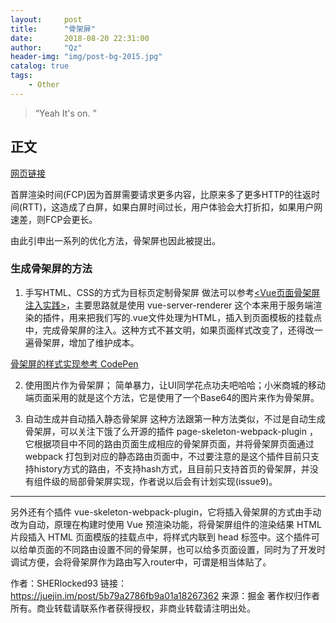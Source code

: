 ```yaml
---
layout:     post
title:      "骨架屏"
date:       2018-08-20 22:31:00
author:     "Qz"
header-img: "img/post-bg-2015.jpg"
catalog: true
tags:
    - Other
---
```


> “Yeah It's on. ”


## 正文
[网页链接](https://juejin.im/post/5b79a2786fb9a01a18267362?utm_source=gold_browser_extension)

首屏渲染时间(FCP)因为首屏需要请求更多内容，比原来多了更多HTTP的往返时间(RTT)，这造成了白屏，如果白屏时间过长，用户体验会大打折扣，如果用户网速差，则FCP会更长。

由此引申出一系列的优化方法，骨架屏也因此被提出。


### 生成骨架屏的方法

1. 手写HTML、CSS的方式为目标页定制骨架屏
做法可以参考[<Vue页面骨架屏注入实践>](https://segmentfault.com/a/1190000014832185)，主要思路就是使用 vue-server-renderer 这个本来用于服务端渲染的插件，用来把我们写的.vue文件处理为HTML，插入到页面模板的挂载点中，完成骨架屏的注入。这种方式不甚文明，如果页面样式改变了，还得改一遍骨架屏，增加了维护成本。


[骨架屏的样式实现参考 CodePen](https://codepen.io/janily/pen/rGqQgJ)





2. 使用图片作为骨架屏； 简单暴力，让UI同学花点功夫吧哈哈；小米商城的移动端页面采用的就是这个方法，它是使用了一个Base64的图片来作为骨架屏。





3. 自动生成并自动插入静态骨架屏
这种方法跟第一种方法类似，不过是自动生成骨架屏，可以关注下饿了么开源的插件 page-skeleton-webpack-plugin ，它根据项目中不同的路由页面生成相应的骨架屏页面，并将骨架屏页面通过 webpack 打包到对应的静态路由页面中，不过要注意的是这个插件目前只支持history方式的路由，不支持hash方式，且目前只支持首页的骨架屏，并没有组件级的局部骨架屏实现，作者说以后会有计划实现(issue9)。


----------




另外还有个插件 vue-skeleton-webpack-plugin，它将插入骨架屏的方式由手动改为自动，原理在构建时使用 Vue 预渲染功能，将骨架屏组件的渲染结果 HTML 片段插入 HTML 页面模版的挂载点中，将样式内联到 head 标签中。这个插件可以给单页面的不同路由设置不同的骨架屏，也可以给多页面设置，同时为了开发时调试方便，会将骨架屏作为路由写入router中，可谓是相当体贴了。


















作者：SHERlocked93
链接：https://juejin.im/post/5b79a2786fb9a01a18267362
来源：掘金
著作权归作者所有。商业转载请联系作者获得授权，非商业转载请注明出处。